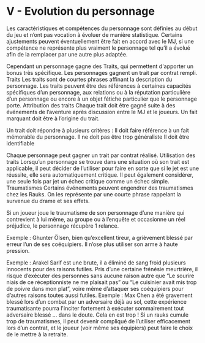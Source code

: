 # V - Evolution du personnage
Les caractéristiques et compétences du personnage sont définies au début du jeu et n’ont pas vocation à évoluer de manière statistique. 
Certains ajustements peuvent éventuellement être fait en accord avec le MJ, si une compétence ne représente plus vraiment le personnage tel qu’il a évolué afin de la remplacer par une autre plus adaptée. 

Cependant un personnage gagne des Traits, qui permettent d'apporter un bonus très spécifique. Les personnages gagnent un trait par contrat rempli.
Traits
Les traits sont de courtes phrases affinant la description du personnage. Les traits peuvent être des références à certaines capacités spécifiques d’un personnage, aux relations ou à la réputation particulière d’un personnage ou encore  à un objet fétiche particulier que le personnage porte.
Attribution des traits
Chaque trait doit être gagné suite à des événements de l’aventure après discussion entre le MJ et le joueurs. Un fait marquant doit être à l’origine du trait.

Un trait doit répondre à plusieurs critères :
Il doit faire référence à un fait mémorable du personnage. 
Il ne doit pas être trop généraliste
Il doit être identifiable

Chaque personnage peut gagner un trait par contrat réalisé.
Utilisation des traits
Lorsqu’un personnage se trouve dans une situation où son trait est applicable, il peut décider de l’utiliser pour faire en sorte que si le jet est une réussite, elle sera automatiquement critique.
Il peut également considérer, une seule fois par jet un échec critique comme un échec simple.
Traumatismes
Certains événements peuvent engendrer des traumatismes chez les Rauks. On les représente par une courte phrase rappelant la survenue du drame et ses effets. 

Si un joueur joue le traumatisme de son personnage d’une manière qui contrevient à lui même, au groupe ou à l’enquête et occasionne un réel préjudice, le personnage récupère 1 relance.

Exemple : Ghunter Ölsen, bien qu’excellent tireur, a grièvement blessé par erreur l’un de ses coéquipiers. Il n’ose plus utiliser son arme à haute pression.

Exemple : Arakel Sarif est une brute, il a éliminé de sang froid plusieurs innocents pour des raisons futiles. Pris d’une certaine frénésie meurtrière, il risque d’exécuter des personnes sans aucune raison autre que “Le sourire niais de ce réceptionniste ne me plaisait pas” ou “Le cuisinier avait mis trop de poivre dans mon plat”, voire même d’attaquer ses coéquipiers pour d’autres raisons toutes aussi futiles. 
Exemple : Max Chen a été gravement blessé lors d’un combat par un adversaire déjà au sol, cette expérience traumatisante pourra l'inciter fortement à exécuter sommairement tout adversaire blessé … dans le doute.
Cela en est trop !
Si un rauks cumule trop de traumatismes, il peut devenir compliqué de l’utiliser efficacement lors d’un contrat, et le joueur (voir même ses équipiers) peut faire le choix de le mettre à la retraite.

